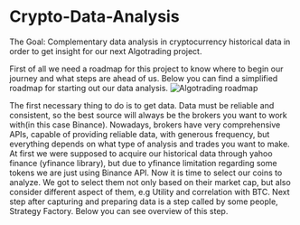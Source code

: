 # Crypto-Data-Analysis
The Goal: Complementary data analysis in cryptocurrency historical data in order to get insight for our next Algotrading project.

First of all we need a roadmap for this project to know where to begin our journey and what steps are ahead of us.
Below you can find a simplified roadmap for starting out our data analysis.
![Algotrading roadmap](https://user-images.githubusercontent.com/100773115/215308335-3d344d94-a3bd-4917-b748-45e1f7323e03.jpg)

The first necessary thing to do is to get data. Data must be reliable and consistent, so the best source will always be the brokers you want to work with(in this case Binance). Nowadays, brokers have very comprehensive APIs, capable of providing reliable data, with generous frequency, but everything depends on what type of analysis and trades you want to make. At first we were supposed to acquire our historical data through yahoo finance (yfinance library), but due to yfinance limitation regarding some tokens we are just using Binance API.
Now it is time to select our coins to analyze. We got to select them not only based on their market cap, but also consider different aspect of them, e.g Utility and correlation with BTC.
Next step after capturing and preparing data is a step called by some people, Strategy Factory. Below you can see overview of this step.
